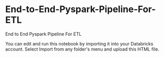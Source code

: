 # End-to-End-Pyspark-Pipeline-For-ETL
End to End Pyspark Pipeline For ETL


You can edit and run this notebook by importing it into your Databricks account. Select Import from any folder's menu and upload this HTML file.
